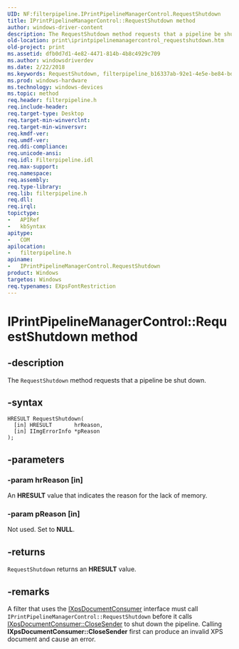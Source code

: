 ```yaml
---
UID: NF:filterpipeline.IPrintPipelineManagerControl.RequestShutdown
title: IPrintPipelineManagerControl::RequestShutdown method
author: windows-driver-content
description: The RequestShutdown method requests that a pipeline be shut down.
old-location: print\iprintpipelinemanagercontrol_requestshutdown.htm
old-project: print
ms.assetid: dfb0d7d1-4e82-4471-814b-4b8c4929c709
ms.author: windowsdriverdev
ms.date: 2/22/2018
ms.keywords: RequestShutdown, filterpipeline_b16337ab-92e1-4e5e-be84-bddf89bff0a1.xml, IPrintPipelineManagerControl, filterpipeline/IPrintPipelineManagerControl::RequestShutdown, IPrintPipelineManagerControl interface [Print Devices], RequestShutdown method, print.iprintpipelinemanagercontrol_requestshutdown, IPrintPipelineManagerControl::RequestShutdown, RequestShutdown method [Print Devices], IPrintPipelineManagerControl interface, RequestShutdown method [Print Devices]
ms.prod: windows-hardware
ms.technology: windows-devices
ms.topic: method
req.header: filterpipeline.h
req.include-header: 
req.target-type: Desktop
req.target-min-winverclnt: 
req.target-min-winversvr: 
req.kmdf-ver: 
req.umdf-ver: 
req.ddi-compliance: 
req.unicode-ansi: 
req.idl: Filterpipeline.idl
req.max-support: 
req.namespace: 
req.assembly: 
req.type-library: 
req.lib: filterpipeline.h
req.dll: 
req.irql: 
topictype:
-	APIRef
-	kbSyntax
apitype:
-	COM
apilocation:
-	filterpipeline.h
apiname:
-	IPrintPipelineManagerControl.RequestShutdown
product: Windows
targetos: Windows
req.typenames: EXpsFontRestriction
---
```


# IPrintPipelineManagerControl::RequestShutdown method


## -description


The <code>RequestShutdown</code> method requests that a pipeline be shut down.


## -syntax


````
HRESULT RequestShutdown(
  [in] HRESULT       hrReason,
  [in] IImgErrorInfo *pReason
);
````


## -parameters




### -param hrReason [in]

An <b>HRESULT</b> value that indicates the reason for the lack of memory.


### -param pReason [in]

Not used. Set to <b>NULL</b>.


## -returns



<code>RequestShutdown</code> returns an <b>HRESULT</b> value.




## -remarks



A filter that uses the <a href="..\filterpipeline\nn-filterpipeline-ixpsdocumentconsumer.md">IXpsDocumentConsumer</a> interface must call <code>IPrintPipelineManagerControl::RequestShutdown</code> before it calls <a href="https://msdn.microsoft.com/library/windows/hardware/ff556293">IXpsDocumentConsumer::CloseSender</a> to shut down the pipeline. Calling <b>IXpsDocumentConsumer::CloseSender</b> first can produce an invalid XPS document and cause an error. 



